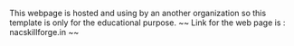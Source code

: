 This webpage is hosted and using by an another organization so this template is only for the educational purpose.
~~ Link for the web page is : nacskillforge.in ~~

